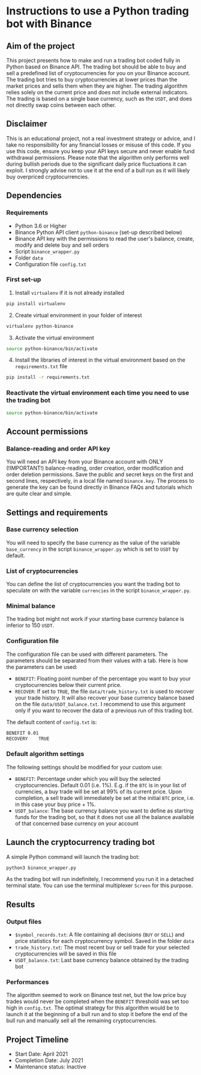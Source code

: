 # Instructions to use a Python trading bot with Binance

## Aim of the project
This project presents how to make and run a trading bot coded fully in Python based on Binance API. The trading bot should 
be able to buy and sell a predefined list of cryptocurrencies for you on your Binance account. The trading bot tries to buy 
cryptocurrencies at lower prices than the market prices and sells them when they are higher. The trading algorithm relies solely 
on the current price and does not include external indicators. The trading is based on a single base currency, such as the `USDT`, 
and does not directly swap coins between each other.

## Disclaimer
This is an educational project, not a real investment strategy or advice, and I take no responsibility for any financial 
losses or misuse of this code. If you use this code, ensure you keep your API keys secure and never enable fund 
withdrawal permissions. Please note that the algorithm only performs well during bullish periods due to the significant 
daily price fluctuations it can exploit. I strongly advise not to use it at the end of a bull run as it will likely buy 
overpriced cryptocurrencies.

## Dependencies
### Requirements
- Python 3.6 or Higher
- Binance Python API client `python-binance` (set-up described below)
- Binance API key with the permissions to read the user's balance, create, modify and delete buy and sell orders
- Script `binance_wrapper.py`
- Folder `data`
- Configuration file `config.txt`

### First set-up
1. Install `virtualenv` if it is not already installed
```bash
pip install virtualenv
```
2. Create virtual environment in your folder of interest
```bash
virtualenv python-binance
```
3. Activate the virtual environment
```bash
source python-binance/bin/activate
```
4. Install the libraries of interest in the virtual environment based on the `requirements.txt` file
```bash
pip install -r requirements.txt
```

### Reactivate the virtual environment each time you need to use the trading bot
```bash
source python-binance/bin/activate
```

## Account permissions
### Balance-reading and order API key
You will need an API key from your Binance account with ONLY (!IMPORTANT!) balance-reading, order creation, order 
modification and order deletion permissions. Save the public and secret keys on the first and second lines, respectively, 
in a local file named `binance.key`. The process to generate the key can be found directly in Binance FAQs and tutorials 
which are quite clear and simple.


## Settings and requirements
### Base currency selection
You will need to specify the base currency as the value of the variable `base_currency` in the script `binance_wrapper.py` 
which is set to `USDT` by default.

### List of cryptocurrencies
You can define the list of cryptocurrencies you want the trading bot to speculate on with the variable `currencies` in the 
script `binance_wrapper.py`.

### Minimal balance
The trading bot might not work if your starting base currency balance is inferior to 150 `USDT`.

### Configuration file
The configuration file can be used with different parameters. The parameters should be separated from their values with a 
tab. Here is how the parameters can be used:
* `BENEFIT`: Floating point number of the percentage you want to buy your cryptocurrencies below their current price.
* `RECOVER`: If set to `TRUE`, the file `data/trade_history.txt` is used to recover your trade history. It will also recover
  your base currency balance based on the file `data/USDT_balance.txt`. I recommend to use this argument only if you want to
  recover the data of a previous run of this trading bot.

The default content of `config.txt` is:
```bash
BENEFIT	0.01
RECOVERY	TRUE
```

### Default algorithm settings
The following settings should be modified for your custom use:
- `BENEFIT`: Percentage under which you will buy the selected cryptocurrencies. Default 0.01 (i.e. 1%). E.g. if the `BTC` 
is in your list of currencies, a buy trade will be set at 99% of its current price. Upon completion, a sell trade will 
immediately be set at the initial `BTC` price, i.e. in this case your buy price + 1%.
- `USDT_balance`: The base currency balance you want to define as starting funds for the trading bot, so that it does not 
use all the balance available of that concerned base currency on your account


## Launch the cryptocurrency trading bot
A simple Python command will launch the trading bot:
```bash
python3 binance_wrapper.py
```
As the trading bot will run indefinitely, I recommend you run it in a detached terminal state. You can use the terminal 
multiplexer `Screen` for this purpose.


## Results
### Output files
- `$symbol_records.txt`: A file containing all decisions (`BUY` or `SELL`) and price statistics for each cryptocurrency 
symbol. Saved in the folder `data`
- `trade_history.txt`: The most recent buy or sell trade for your selected cryptocurrencies will be saved in this file
- `USDT_balance.txt`: Last base currency balance obtained by the trading bot

### Performances
The algorithm seemed to work on Binance test net, but the low price buy trades would never be completed when the `BENEFIT` 
threshold was set too high in `config.txt`. The optimal strategy for this algorithm would be to launch it at the beginning 
of a bull run and to stop it before the end of the bull run and manually sell all the remaining cryptocurrencies.

## Project Timeline
- Start Date: April 2021
- Completion Date: July 2021
- Maintenance status: Inactive
